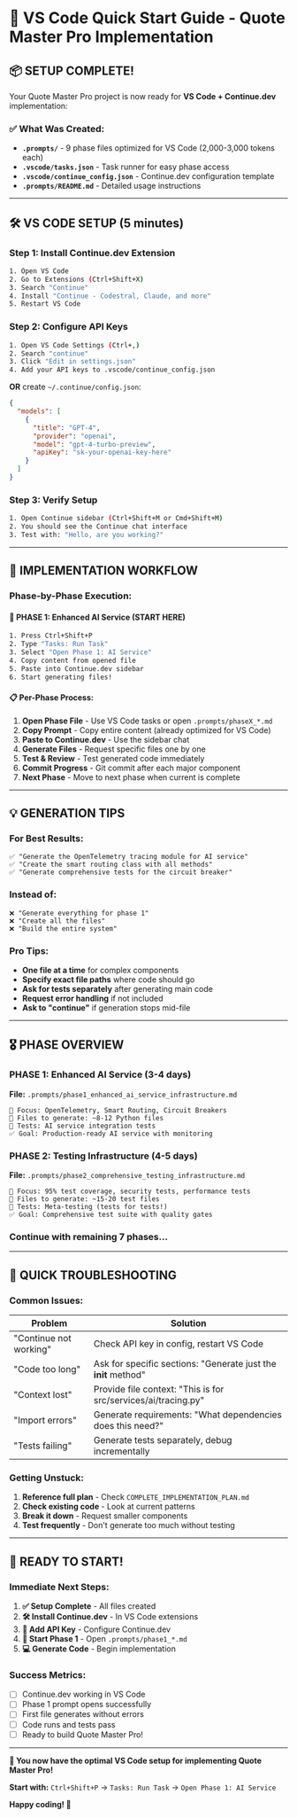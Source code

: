 # 🚀 VS Code Quick Start Guide - Quote Master Pro Implementation

## 📦 **SETUP COMPLETE!** 

Your Quote Master Pro project is now ready for **VS Code + Continue.dev** implementation:

### ✅ **What Was Created:**
- **`.prompts/`** - 9 phase files optimized for VS Code (2,000-3,000 tokens each)
- **`.vscode/tasks.json`** - Task runner for easy phase access
- **`.vscode/continue_config.json`** - Continue.dev configuration template
- **`.prompts/README.md`** - Detailed usage instructions

---

## 🛠️ **VS CODE SETUP (5 minutes)**

### **Step 1: Install Continue.dev Extension**
```bash
1. Open VS Code
2. Go to Extensions (Ctrl+Shift+X)
3. Search "Continue" 
4. Install "Continue - Codestral, Claude, and more"
5. Restart VS Code
```

### **Step 2: Configure API Keys**
```bash
1. Open VS Code Settings (Ctrl+,)
2. Search "continue"
3. Click "Edit in settings.json"
4. Add your API keys to .vscode/continue_config.json
```

**OR** create `~/.continue/config.json`:
```json
{
  "models": [
    {
      "title": "GPT-4", 
      "provider": "openai",
      "model": "gpt-4-turbo-preview",
      "apiKey": "sk-your-openai-key-here"
    }
  ]
}
```

### **Step 3: Verify Setup**
```bash
1. Open Continue sidebar (Ctrl+Shift+M or Cmd+Shift+M)
2. You should see the Continue chat interface
3. Test with: "Hello, are you working?"
```

---

## 🎯 **IMPLEMENTATION WORKFLOW**

### **Phase-by-Phase Execution:**

#### **🚀 PHASE 1: Enhanced AI Service (START HERE)**
```bash
1. Press Ctrl+Shift+P
2. Type "Tasks: Run Task"  
3. Select "Open Phase 1: AI Service"
4. Copy content from opened file
5. Paste into Continue.dev sidebar
6. Start generating files!
```

#### **📋 Per-Phase Process:**
1. **Open Phase File** - Use VS Code tasks or open `.prompts/phaseX_*.md`
2. **Copy Prompt** - Copy entire content (already optimized for VS Code)
3. **Paste to Continue.dev** - Use the sidebar chat
4. **Generate Files** - Request specific files one by one
5. **Test & Review** - Test generated code immediately
6. **Commit Progress** - Git commit after each major component
7. **Next Phase** - Move to next phase when current is complete

---

## 💡 **GENERATION TIPS**

### **For Best Results:**
```
✅ "Generate the OpenTelemetry tracing module for AI service"
✅ "Create the smart routing class with all methods"
✅ "Generate comprehensive tests for the circuit breaker"
```

### **Instead of:**
```
❌ "Generate everything for phase 1"
❌ "Create all the files"
❌ "Build the entire system"
```

### **Pro Tips:**
- **One file at a time** for complex components
- **Specify exact file paths** where code should go
- **Ask for tests separately** after generating main code
- **Request error handling** if not included
- **Ask to "continue"** if generation stops mid-file

---

## 🎖️ **PHASE OVERVIEW**

### **PHASE 1: Enhanced AI Service (3-4 days)**
**File:** `.prompts/phase1_enhanced_ai_service_infrastructure.md`
```
🎯 Focus: OpenTelemetry, Smart Routing, Circuit Breakers
📁 Files to generate: ~8-12 Python files
🧪 Tests: AI service integration tests
✅ Goal: Production-ready AI service with monitoring
```

### **PHASE 2: Testing Infrastructure (4-5 days)**  
**File:** `.prompts/phase2_comprehensive_testing_infrastructure.md`
```
🎯 Focus: 95% test coverage, security tests, performance tests
📁 Files to generate: ~15-20 test files
🧪 Tests: Meta-testing (tests for tests!)
✅ Goal: Comprehensive test suite with quality gates
```

### **Continue with remaining 7 phases...**

---

## 🚨 **QUICK TROUBLESHOOTING**

### **Common Issues:**
| Problem | Solution |
|---------|----------|
| "Continue not working" | Check API key in config, restart VS Code |
| "Code too long" | Ask for specific sections: "Generate just the __init__ method" |
| "Context lost" | Provide file context: "This is for src/services/ai/tracing.py" |
| "Import errors" | Generate requirements: "What dependencies does this need?" |
| "Tests failing" | Generate tests separately, debug incrementally |

### **Getting Unstuck:**
1. **Reference full plan** - Check `COMPLETE_IMPLEMENTATION_PLAN.md`
2. **Check existing code** - Look at current patterns
3. **Break it down** - Request smaller components
4. **Test frequently** - Don't generate too much without testing

---

## 🎯 **READY TO START!**

### **Immediate Next Steps:**
1. **✅ Setup Complete** - All files created
2. **🛠️ Install Continue.dev** - In VS Code extensions
3. **🔑 Add API Key** - Configure Continue.dev
4. **🚀 Start Phase 1** - Open `.prompts/phase1_*.md`
5. **💻 Generate Code** - Begin implementation

### **Success Metrics:**
- [ ] Continue.dev working in VS Code
- [ ] Phase 1 prompt opens successfully
- [ ] First file generates without errors
- [ ] Code runs and tests pass
- [ ] Ready to build Quote Master Pro!

---

**🎯 You now have the optimal VS Code setup for implementing Quote Master Pro!**

**Start with:** `Ctrl+Shift+P` → `Tasks: Run Task` → `Open Phase 1: AI Service`

**Happy coding! 🚀**
